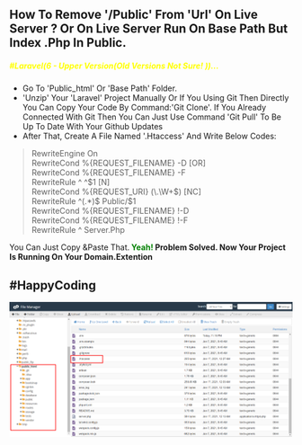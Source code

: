 <div style="margin:0 auto;display: table; text-transform:capitalize;">
<h2 color="red">How To remove '/public' from 'Url' On Live Server ? Or on Live server run on base path but index .php in Public.</h2>
<h5 style="color:yellow;">#laravel(6 - upper version(old versions not sure! ))...</h5>

<ul>
   	<li>Go to 'public_html' or 'Base path' folder.</li>
	<li>'unzip' your 'Laravel' project manually Or if you using Git then directly you can copy your code by command:'git clone'. If you already connected with git then you can just use Command 'git pull' to be up to date with your github Updates</li>
	<li>After That, Create a file named '.htaccess' and write below codes:</li>
</ul>
<blockquote>
 RewriteEngine On </br>
 RewriteCond %{REQUEST_FILENAME} -d [OR] </br>
 RewriteCond %{REQUEST_FILENAME} -f </br>
 RewriteRule ^ ^$1 [N] </br>
 RewriteCond %{REQUEST_URI} (\.\w+$) [NC] </br>
 RewriteRule ^(.*)$ public/$1  </br>
 RewriteCond %{REQUEST_FILENAME} !-d </br>
 RewriteCond %{REQUEST_FILENAME} !-f </br>
 RewriteRule ^ server.php </br>
</blockquote>

<p>you can just copy &paste that.<strong>
<span style="color:green;">Yeah!</span>
Problem Solved. Now your Project is running on your domain.extention</strong></p>
<h2> #HappyCoding </h2>
<img src="Screenshot_2.png">
</div>